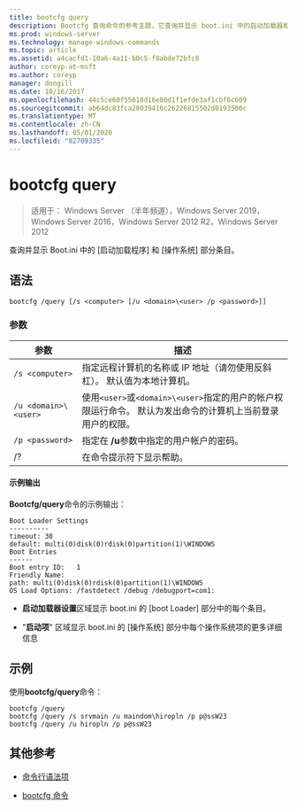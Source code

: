 ```yaml
---
title: bootcfg query
description: Bootcfg 查询命令的参考主题，它查询并显示 boot.ini 中的启动加载器和操作系统部分条目。
ms.prod: windows-server
ms.technology: manage-windows-commands
ms.topic: article
ms.assetid: a4cacfd1-10a6-4a11-b0c5-f8abde72bfc8
author: coreyp-at-msft
ms.author: coreyp
manager: dongill
ms.date: 10/16/2017
ms.openlocfilehash: 44c5ce60f55618d16e80d1f1efde3af1cbf6c609
ms.sourcegitcommit: ab64dc83fca28039416c26226815502d0193500c
ms.translationtype: MT
ms.contentlocale: zh-CN
ms.lasthandoff: 05/01/2020
ms.locfileid: "82709335"
---
```

# <a name="bootcfg-query"></a>bootcfg query

> 适用于： Windows Server （半年频道），Windows Server 2019，Windows Server 2016，Windows Server 2012 R2，Windows Server 2012

查询并显示 Boot.ini 中的 [启动加载程序] 和 [操作系统] 部分条目。

## <a name="syntax"></a>语法

```
bootcfg /query [/s <computer> [/u <domain>\<user> /p <password>]]
```

### <a name="parameters"></a>参数

| 参数 | 描述 |
| --------- | ----------- |
| `/s <computer>` | 指定远程计算机的名称或 IP 地址（请勿使用反斜杠）。 默认值为本地计算机。 |
| `/u <domain>\<user>`  | 使用`<user>`或`<domain>\<user>`指定的用户的帐户权限运行命令。 默认为发出命令的计算机上当前登录用户的权限。 |
| `/p <password>` | 指定在 **/u**参数中指定的用户帐户的密码。 |
| /? | 在命令提示符下显示帮助。 |

#### <a name="sample-output"></a>示例输出

**Bootcfg/query**命令的示例输出：
  
```
Boot Loader Settings
----------
timeout: 30
default: multi(0)disk(0)rdisk(0)partition(1)\WINDOWS
Boot Entries
------
Boot entry ID:   1
Friendly Name:
path: multi(0)disk(0)rdisk(0)partition(1)\WINDOWS
OS Load Options: /fastdetect /debug /debugport=com1:
```

- **启动加载器设置**区域显示 boot.ini 的 [boot Loader] 部分中的每个条目。

- "**启动项**" 区域显示 boot.ini 的 [操作系统] 部分中每个操作系统项的更多详细信息

## <a name="examples"></a>示例

使用**bootcfg/query**命令：

```
bootcfg /query
bootcfg /query /s srvmain /u maindom\hiropln /p p@ssW23
bootcfg /query /u hiropln /p p@ssW23
```

## <a name="additional-references"></a>其他参考

- [命令行语法项](command-line-syntax-key.md)

- [bootcfg 命令](bootcfg.md)
